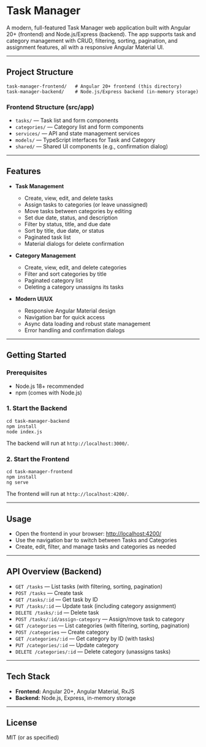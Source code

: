 # Task Manager

A modern, full-featured Task Manager web application built with Angular 20+ (frontend) and Node.js/Express (backend). The app supports task and category management with CRUD, filtering, sorting, pagination, and assignment features, all with a responsive Angular Material UI.

---

## Project Structure

```
task-manager-frontend/   # Angular 20+ frontend (this directory)
task-manager-backend/    # Node.js/Express backend (in-memory storage)
```

### Frontend Structure (src/app)
- `tasks/` — Task list and form components
- `categories/` — Category list and form components
- `services/` — API and state management services
- `models/` — TypeScript interfaces for Task and Category
- `shared/` — Shared UI components (e.g., confirmation dialog)

---

## Features

- **Task Management**
  - Create, view, edit, and delete tasks
  - Assign tasks to categories (or leave unassigned)
  - Move tasks between categories by editing
  - Set due date, status, and description
  - Filter by status, title, and due date
  - Sort by title, due date, or status
  - Paginated task list
  - Material dialogs for delete confirmation

- **Category Management**
  - Create, view, edit, and delete categories
  - Filter and sort categories by title
  - Paginated category list
  - Deleting a category unassigns its tasks

- **Modern UI/UX**
  - Responsive Angular Material design
  - Navigation bar for quick access
  - Async data loading and robust state management
  - Error handling and confirmation dialogs

---

## Getting Started

### Prerequisites
- Node.js 18+ recommended
- npm (comes with Node.js)

### 1. Start the Backend

```
cd task-manager-backend
npm install
node index.js
```
The backend will run at `http://localhost:3000/`.

### 2. Start the Frontend

```
cd task-manager-frontend
npm install
ng serve
```
The frontend will run at `http://localhost:4200/`.

---

## Usage
- Open the frontend in your browser: [http://localhost:4200/](http://localhost:4200/)
- Use the navigation bar to switch between Tasks and Categories
- Create, edit, filter, and manage tasks and categories as needed

---

## API Overview (Backend)
- `GET /tasks` — List tasks (with filtering, sorting, pagination)
- `POST /tasks` — Create task
- `GET /tasks/:id` — Get task by ID
- `PUT /tasks/:id` — Update task (including category assignment)
- `DELETE /tasks/:id` — Delete task
- `POST /tasks/:id/assign-category` — Assign/move task to category
- `GET /categories` — List categories (with filtering, sorting, pagination)
- `POST /categories` — Create category
- `GET /categories/:id` — Get category by ID (with tasks)
- `PUT /categories/:id` — Update category
- `DELETE /categories/:id` — Delete category (unassigns tasks)

---

## Tech Stack
- **Frontend:** Angular 20+, Angular Material, RxJS
- **Backend:** Node.js, Express, in-memory storage

---

## License
MIT (or as specified)
